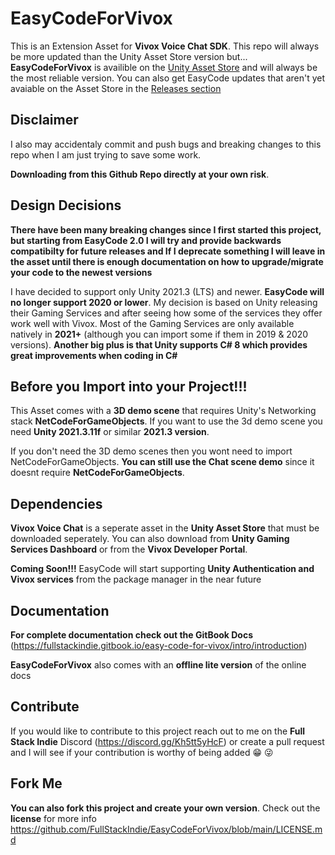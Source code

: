 # EasyCodeForVivox

This is an Extension Asset for **Vivox Voice Chat SDK**. This repo will always be more updated than the Unity Asset Store version but...   **EasyCodeForVivox** is availible on the [Unity Asset Store](https://assetstore.unity.com/packages/add-ons/easycodeforvivox-202190)  and will always be the most reliable version. You can also get EasyCode updates that aren't yet avaiable on the Asset Store in the [Releases section](https://github.com/FullStackIndie/EasyCodeForVivox/releases/)

## Disclaimer
I also may accidentaly commit and push bugs and breaking changes to this repo when I am just trying to save some work.

**Downloading from this Github Repo directly at your own risk**.

## Design Decisions
**There have been many breaking changes since I first started this project, but starting from EasyCode 2.0 I will try and provide backwards compatibilty for future releases and If I deprecate something I will leave in the asset until there is enough documentation on how to upgrade/migrate your code to the newest versions**

I have decided to support only Unity 2021.3 (LTS) and newer. **EasyCode will no longer support 2020 or lower**. My decision is based on Unity releasing their Gaming Services and after seeing how some of the services they offer work well with Vivox. Most of the Gaming Services are only available natively in **2021+** (although you can import some if them in 2019 & 2020 versions). **Another big plus is that Unity supports C# 8 which provides great improvements when coding in C#**

## Before you Import into your Project!!!
This Asset comes with a **3D demo scene** that requires Unity's Networking stack **NetCodeForGameObjects**. If you want to use the 3d demo scene you need **Unity 2021.3.11f** or similar **2021.3 version**.

If you don't need the 3D demo scenes then you wont need to import NetCodeForGameObjects. **You can still use the Chat scene demo** since it doesnt require **NetCodeForGameObjects**.

## Dependencies
**Vivox Voice Chat** is a seperate asset in the **Unity Asset Store** that must be downloaded seperately. You can also download from **Unity Gaming Services Dashboard** or from the **Vivox Developer Portal**.

**Coming Soon!!!** EasyCode will start supporting **Unity Authentication and Vivox services** from the package manager in the near future

## Documentation

**For complete documentation check out the GitBook Docs**
(https://fullstackindie.gitbook.io/easy-code-for-vivox/intro/introduction)

**EasyCodeForVivox** also comes with an **offline lite version** of the online docs


## Contribute
If you would like to contribute to this project reach out to me on the **Full Stack Indie** Discord (https://discord.gg/Kh5tt5yHcF) or create a pull request and I will see if your contribution is worthy of being added :grin: :stuck_out_tongue_winking_eye:

## Fork Me
**You can also fork this project and create your own version**. Check out the **license** for more info https://github.com/FullStackIndie/EasyCodeForVivox/blob/main/LICENSE.md